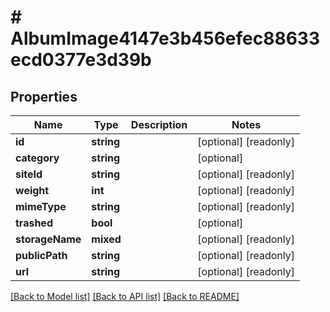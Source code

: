 # # AlbumImage4147e3b456efec88633ecd0377e3d39b

## Properties

Name | Type | Description | Notes
------------ | ------------- | ------------- | -------------
**id** | **string** |  | [optional] [readonly]
**category** | **string** |  | [optional]
**siteId** | **string** |  | [optional] [readonly]
**weight** | **int** |  | [optional] [readonly]
**mimeType** | **string** |  | [optional] [readonly]
**trashed** | **bool** |  | [optional]
**storageName** | **mixed** |  | [optional] [readonly]
**publicPath** | **string** |  | [optional] [readonly]
**url** | **string** |  | [optional] [readonly]

[[Back to Model list]](../../README.md#models) [[Back to API list]](../../README.md#endpoints) [[Back to README]](../../README.md)
